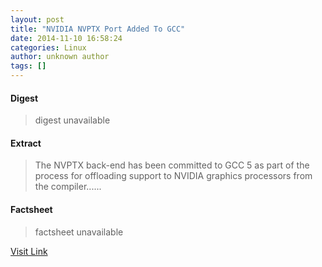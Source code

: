```yaml
---
layout: post
title: "NVIDIA NVPTX Port Added To GCC"
date: 2014-11-10 16:58:24
categories: Linux
author: unknown author
tags: []
---
```



#### Digest
>digest unavailable

#### Extract
>The NVPTX back-end has been committed to GCC 5 as part of the process for offloading support to NVIDIA graphics processors from the compiler......

#### Factsheet
>factsheet unavailable

[Visit Link](http://www.phoronix.com/vr.php?view=MTgzNTM)


